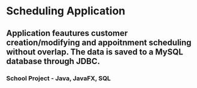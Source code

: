 # Scheduling Application
## Application feautures customer creation/modifying and appoitnment scheduling without overlap. The data is saved to a MySQL database through JDBC.
### School Project - Java, JavaFX, SQL
